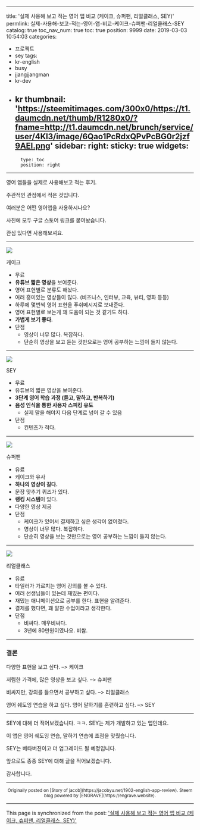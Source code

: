 
---
title: '실제 사용해 보고 적는 영어 앱 비교 (케이크, 슈퍼팬, 리얼클래스, SEY)'
permlink: 실제-사용해-보고-적는-영어-앱-비교-케이크-슈퍼팬-리얼클래스-SEY
catalog: true
toc_nav_num: true
toc: true
position: 9999
date: 2019-03-03 10:54:03
categories:
- 프로젝트
- sey
tags:
- kr-english
- busy
- jjangjjangman
- kr-dev
- kr
thumbnail: 'https://steemitimages.com/300x0/https://t1.daumcdn.net/thumb/R1280x0/?fname=http://t1.daumcdn.net/brunch/service/user/4Kl3/image/6Qao1PcRdxQPvPcBG0r2jzf9AEI.png'
sidebar:
    right:
        sticky: true
widgets:
    -
        type: toc
        position: right
---


<p>영어 앱들을 실제로 사용해보고 적는 후기.</p>
<p>주관적인 관점에서 적은 것입니다.</p>
<p>여러분은 어떤 영어앱을 사용하시나요?</p>
<p>사진에 모두 구글 스토어 링크를 붙여놨습니다.</p>
<p>관심 있다면 사용해보셔요.</p>
<hr />
<p><a href="https://play.google.com/store/apps/details?id=me.mycake"><img src="https://steemitimages.com/300x0/https://t1.daumcdn.net/thumb/R1280x0/?fname=http://t1.daumcdn.net/brunch/service/user/4Kl3/image/6Qao1PcRdxQPvPcBG0r2jzf9AEI.png" /></a></p>
<p>케이크</p>
<ul>
<li>무료</li>
<li><strong>유튜브 짧은 영상</strong>을 보여준다.</li>
<li>영어 표현별로 분류도 해놨다.</li>
<li>여러 흥미있는 영상들이 많다. (비즈니스, 인터뷰, 교육, 뷰티, 영화 등등)</li>
<li>하루에 몇번씩 영어 표현을 푸쉬메시지로 보내준다.</li>
<li>영어 표현별로 보는게 꽤 도움이 되는 것 같기도 하다.</li>
<li><strong>가볍게 보기 좋다.</strong></li>
<li>단점
<ul>
<li>영상이 너무 많다. 복잡하다.</li>
<li>단순히 영상을 보고 듣는 것만으로는 영어 공부하는 느낌이 들지 않는다.</li>
</ul>
</li>
</ul>
<hr />
<p><a href="https://play.google.com/store/apps/details?id=com.app.sm.speakingmaster"><img class="alignnone size-full wp-image-1846" src="https://steemitimages.com/640x0/https://passionbull.net/wp-content/uploads/2019/01/1024_500_이미지-e1551609887430.png" srcset="https://passionbull.net/wp-content/uploads/2019/01/1024_500_이미지-e1551609887430.png 1024w, https://passionbull.net/wp-content/uploads/2019/01/1024_500_이미지-e1551609887430-300x114.png 300w, https://passionbull.net/wp-content/uploads/2019/01/1024_500_이미지-e1551609887430-768x292.png 768w" sizes="(max-width: 1024px) 100vw, 1024px" /></a></p>
<p>SEY</p>
<ul>
<li>무료</li>
<li>유튜브의 짧은 영상을 보여준다.</li>
<li><strong>3단계 영어 학습 과정 (듣고, 말하고, 반복하기)</strong></li>
<li><strong>음성 인식을 통한 사용자 스피킹 유도</strong>
<ul>
<li>실제 말을 해야지 다음 단계로 넘어 갈 수 있음</li>
</ul>
</li>
<li>단점
<ul>
<li>컨텐츠가 적다.</li>
</ul>
</li>
</ul>
<hr />
<p><a href="https://play.google.com/store/apps/details?id=com.qualson.superfan"><img src="https://steemitimages.com/300x0/http://qualson.com/images/txt/service_superfan.png?20160819" /></a></p>
<p>슈퍼팬</p>
<ul>
<li>유료</li>
<li>케이크와 유사</li>
<li><strong>하나의 영상이 길다.</strong></li>
<li>문장 맞추기 퀴즈가 있다.</li>
<li><strong>랭킹 시스템</strong>이 있다.</li>
<li>다양한 영상 제공</li>
<li>단점
<ul>
<li>케이크가 있어서 결제하고 싶은 생각이 없어졌다.</li>
<li>영상이 너무 많다. 복잡하다.</li>
<li>단순히 영상을 보는 것만으로는 영어 공부하는 느낌이 들지 않는다.</li>
</ul>
</li>
</ul>
<hr />
<p><a href="https://play.google.com/store/apps/details?id=com.qualson.realclass"><img src="https://steemitimages.com/300x0/https://i.ytimg.com/vi/emzs55hRauc/maxresdefault.jpg" /></a></p>
<p>리얼클래스</p>
<ul>
<li>유료</li>
<li>타일러가 가르치는 영어 강의를 볼 수 있다.</li>
<li>여러 선생님들이 있는데 재밌는 편이다.</li>
<li>재밌는 애니메이션으로 공부를 한다. 표현을 알려준다.</li>
<li>결제를 했다면, 꽤 알찬 수업이라고 생각한다.</li>
<li>단점
<ul>
<li>비싸다. 매우비싸다.</li>
<li>3년에 80만원이였나요. 비쌈.</li>
</ul>
</li>
</ul>
<hr />
<h3>결론</h3>
<p>다양한 표현을 보고 싶다. –> 케이크</p>
<p>저렴한 가격에, 많은 영상을 보고 싶다. –> 슈퍼팬</p>
<p>비싸지만, 강의를 들으면서 공부하고 싶다. –> 리얼클래스</p>
<p>영어 쉐도잉 연습을 하고 싶다. 영어 말하기를 훈련하고 싶다. –> SEY</p>
<hr />
<p>SEY에 대해 더 적어보겠습니다. ㅋㅋ. 
SEY는 제가 개발하고 있는 앱인데요.</p>
<p>이 앱은 영어 쉐도잉 연습, 말하기 연습에 초점을 맞췄습니다.</p>
<p>SEY는 베타버젼이고 더 업그레이드 될 예정입니다.</p>
<p>앞으로도 종종 SEY에 대해 글을 적어보겠습니다.</p>
<p>감사합니다.</p>


***
<center><sup>Originally posted on [Story of jacob](https://jacobyu.net/1902-english-app-review). Steem blog powered by [ENGRAVE](https://engrave.website).</sup></center>

- - -

This page is synchronized from the post: ['실제 사용해 보고 적는 영어 앱 비교 (케이크, 슈퍼팬, 리얼클래스, SEY)'](https://steempeak.com/@jacobyu/1902-english-app-review)
